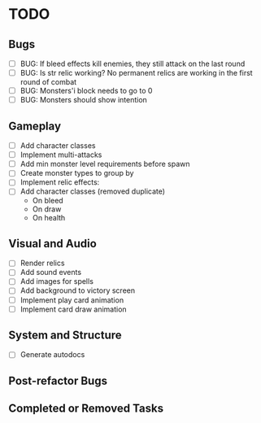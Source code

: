 # TODO

## Bugs
- [ ] BUG: If bleed effects kill enemies, they still attack on the last round
- [ ] BUG: Is str relic working? No permanent relics are working in the first round of combat
- [ ] BUG: Monsters'i block needs to go to 0
- [ ] BUG: Monsters should show intention

## Gameplay
- [ ] Add character classes
- [ ] Implement multi-attacks
- [ ] Add min monster level requirements before spawn
- [ ] Create monster types to group by
- [ ] Implement relic effects:
- [ ] Add character classes (removed duplicate)
  - On bleed
  - On draw
  - On health

## Visual and Audio
- [ ] Render relics
- [ ] Add sound events
- [ ] Add images for spells
- [ ] Add background to victory screen
- [ ] Implement play card animation
- [ ] Implement card draw animation

## System and Structure
- [ ] Generate autodocs

## Post-refactor Bugs

## Completed or Removed Tasks
